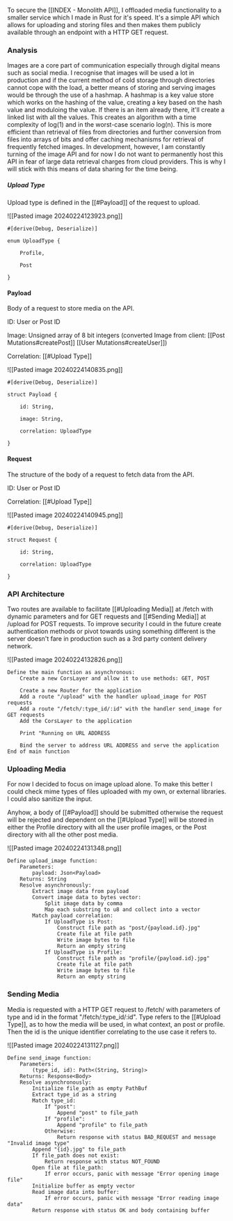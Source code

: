 
To secure the [[INDEX - Monolith API]], I offloaded media functionality to a smaller service which I made in Rust for it's speed. It's a simple API which allows for uploading and storing files and then makes them publicly available through an endpoint with a HTTP GET request.


### Analysis

Images are a core part of communication especially through digital means such as social media. I recognise that images will be used a lot in production and if the current method of cold storage through directories cannot cope with the load, a better means of storing and serving images would be through the use of a hashmap. A hashmap is a key value store which works on the hashing of the value, creating a key based on the hash value and moduloing the value. If there is an item already there, it'll create a linked list with all the values. This creates an algorithm with a time complexity of log(1) and in the worst-case scenario log(n). This is more efficient than retrieval of files from directories and further conversion from files into arrays of bits and offer caching mechanisms for retrieval of frequently fetched images. In development, however, I am constantly turning of the image API and for now I do not want to permanently host this API in fear of large data retrieval charges from cloud providers. This is why I will stick with this means of data sharing for the time being.


##### Upload Type

Upload type is defined in the [[#Payload]] of the request to upload.

![[Pasted image 20240224123923.png]]

```
#[derive(Debug, Deserialize)]

enum UploadType {

	Profile,

	Post

}
```


#### Payload

Body of a request to store media on the API.

ID: User or Post ID

Image: Unsigned array of 8 bit integers (converted Image from client: [[Post Mutations#createPost]] [[User Mutations#createUser]])

Correlation: [[#Upload Type]]

![[Pasted image 20240224140835.png]]

```
#[derive(Debug, Deserialize)]

struct Payload {

	id: String,

	image: String,

	correlation: UploadType

}
```


#### Request

The structure of the body of a request to fetch data from the API.

ID: User or Post ID

Correlation: [[#Upload Type]]

![[Pasted image 20240224140945.png]]

```
#[derive(Debug, Deserialize)]

struct Request {

	id: String,

	correlation: UploadType

}
```


### API Architecture

Two routes are available to facilitate [[#Uploading Media]] at /fetch with dynamic parameters and for GET requests and [[#Sending Media]] at /upload for POST requests. To improve security I could in the future create authentication methods or pivot towards using something different is the server doesn't fare in production such as a 3rd party content delivery network.

![[Pasted image 20240224132826.png]]

```plaintext
Define the main function as asynchronous:
    Create a new CorsLayer and allow it to use methods: GET, POST

    Create a new Router for the application
    Add a route "/upload" with the handler upload_image for POST requests
    Add a route "/fetch/:type_id/:id" with the handler send_image for GET requests
    Add the CorsLayer to the application

    Print "Running on URL ADDRESS

    Bind the server to address URL ADDRESS and serve the application
End of main function
```


### Uploading Media

For now I decided to focus on image upload alone. To make this better I could check mime types of files uploaded with my own, or external libraries. I could also sanitize the input.

Anyhow, a body of [[#Payload]] should be submitted otherwise the request will be rejected and dependent on the [[#Upload Type]] will be stored in either the Profile directory with all the user profile images, or the Post directory with all the other post media.

![[Pasted image 20240224131348.png]]

```plaintext
Define upload_image function:
    Parameters:
        payload: Json<Payload>
    Returns: String
    Resolve asynchronously:
        Extract image data from payload
        Convert image data to bytes vector:
            Split image data by comma
            Map each substring to u8 and collect into a vector
        Match payload correlation:
            If UploadType is Post:
                Construct file path as "post/{payload.id}.jpg"
                Create file at file path
                Write image bytes to file
                Return an empty string
            If UploadType is Profile:
                Construct file path as "profile/{payload.id}.jpg"
                Create file at file path
                Write image bytes to file
                Return an empty string
```


### Sending Media

Media is requested with a HTTP GET request to /fetch/ with parameters of type and id in the format "/fetch/:type_id/:id". Type refers to the [[#Upload Type]], as to how the media will be used, in what context, an post or profile. Then the id is the unique identifier correlating to the use case it refers to.

![[Pasted image 20240224131127.png]]

```plaintext
Define send_image function:
    Parameters:
        (type_id, id): Path<(String, String)>
    Returns: Response<Body>
    Resolve asynchronously:
        Initialize file_path as empty PathBuf
        Extract type_id as a string
        Match type_id:
            If "post":
                Append "post" to file_path
            If "profile":
                Append "profile" to file_path
            Otherwise:
                Return response with status BAD_REQUEST and message "Invalid image type"
        Append "{id}.jpg" to file_path
        If file_path does not exist:
            Return response with status NOT_FOUND
        Open file at file_path:
            If error occurs, panic with message "Error opening image file"
        Initialize buffer as empty vector
        Read image data into buffer:
            If error occurs, panic with message "Error reading image data"
        Return response with status OK and body containing buffer
```